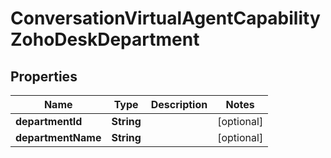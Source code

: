 

# ConversationVirtualAgentCapabilityZohoDeskDepartment


## Properties

| Name | Type | Description | Notes |
|------------ | ------------- | ------------- | -------------|
|**departmentId** | **String** |  |  [optional] |
|**departmentName** | **String** |  |  [optional] |



